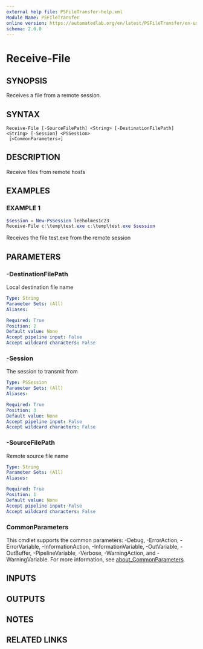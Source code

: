 ```yaml
---
external help file: PSFileTransfer-help.xml
Module Name: PSFileTransfer
online version: https://automatedlab.org/en/latest/PSFileTransfer/en-us/Receive-File
schema: 2.0.0
---
```


# Receive-File

## SYNOPSIS
Receives a file from a remote session.

## SYNTAX

```
Receive-File [-SourceFilePath] <String> [-DestinationFilePath] <String> [-Session] <PSSession>
 [<CommonParameters>]
```

## DESCRIPTION
Receive files from remote hosts

## EXAMPLES

### EXAMPLE 1
```powershell
$session = New-PsSession leeholmes1c23
Receive-File c:\temp\test.exe c:\temp\test.exe $session
```

Receives the file test.exe from the remote session

## PARAMETERS

### -DestinationFilePath
Local destination file name

```yaml
Type: String
Parameter Sets: (All)
Aliases:

Required: True
Position: 2
Default value: None
Accept pipeline input: False
Accept wildcard characters: False
```

### -Session
The session to transmit from

```yaml
Type: PSSession
Parameter Sets: (All)
Aliases:

Required: True
Position: 3
Default value: None
Accept pipeline input: False
Accept wildcard characters: False
```

### -SourceFilePath
Remote source file name

```yaml
Type: String
Parameter Sets: (All)
Aliases:

Required: True
Position: 1
Default value: None
Accept pipeline input: False
Accept wildcard characters: False
```

### CommonParameters
This cmdlet supports the common parameters: -Debug, -ErrorAction, -ErrorVariable, -InformationAction, -InformationVariable, -OutVariable, -OutBuffer, -PipelineVariable, -Verbose, -WarningAction, and -WarningVariable. For more information, see [about_CommonParameters](http://go.microsoft.com/fwlink/?LinkID=113216).

## INPUTS

## OUTPUTS

## NOTES

## RELATED LINKS

